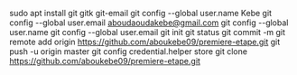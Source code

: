 sudo apt install git gitk git-email
git config --global user.name Kebe
git config --global user.email aboudaoudakebe@gmail.com 
git config --global user.name
git config --global user.email
git init
git status
git commit -m
git remote add origin https://github.com/aboukebe09/premiere-etape.git
git push -u origin master
git config credential.helper store
git clone https://github.com/aboukebe09/premiere-etape.git

